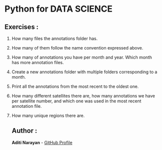# Python for DATA SCIENCE

## Exercises : 
1. How many files the annotations folder has.
2. How many of them follow the name convention expressed above.
3. How many of annotations you have per month and year. Which month has more annotation files.
4. Create a new annotations folder with multiple folders corresponding to a month.
5. Print all the annotations from the most recent to the oldest one. 
6. How many different satellites there are, how many annotations we have per satellite number, and which one was used in the most recent annotation file. 
7. How many unique regions there are.

   
   ## Author :

   **Aditi Narayan** - [GitHub Profile](https://github.com/aditinarayann/aditinarayann.git)

